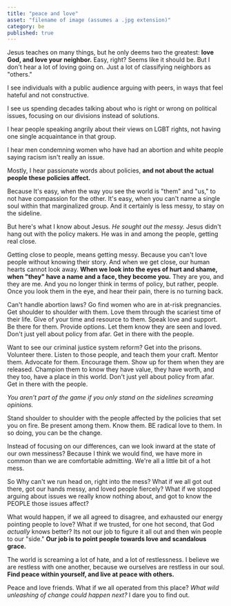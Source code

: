 ```yaml
---
title: "peace and love"
asset: "filename of image (assumes a .jpg extension)" 
category: be
published: true
---
```


Jesus teaches on many things, but he only deems two the greatest: **love God, and love your neighbor.** Easy, right? Seems like it should be. But I don't hear a lot of loving going on. Just a lot of classifying neighbors as "others."

I see individuals with a public audience arguing with peers, in ways that feel hateful and not constructive. 

I see us spending decades talking about who is right or wrong on political issues, focusing on our divisions instead of solutions.

I hear people speaking angrily about their views on LGBT rights, not having one single acquaintance in that group. 

I hear men condemning women who have had an abortion and white people saying racism isn't really an issue. 

Mostly, I hear passionate words about policies, **and not about the actual people these policies affect.** 

Because It's easy, when the way you see the world is "them" and "us," to not have compassion for the other. It's easy, when you can't name a single soul within that marginalized group. And it certainly is less messy, to stay on the sideline. 

But here's what I know about Jesus. _He sought out the messy._ Jesus didn't hang out with the policy makers. He was in and among the people, getting real close. 

Getting close to people, means getting messy. Because you can't love people without knowing their story. And when we get close, our human hearts cannot look away. **When we look into the eyes of hurt and shame, when "they" have a name and a face, they become you.** They are you, and they are me. And you no longer think in terms of policy, but rather, people. Once you look them in the eye, and hear their pain, there is no turning back. 

Can't handle abortion laws? Go find women who are in at-risk pregnancies. Get shoulder to shoulder with them. Love them through the scariest time of their life. Give of your time and resource to them. Speak love and support. Be there for them. Provide options. Let them know they are seen and loved. Don't just yell about policy from afar. Get in there with the people. 

Want to see our criminal justice system reform? Get into the prisons. Volunteer there. Listen to those people, and teach them your craft. Mentor them. Advocate for them. Encourage them. Show up for them when they are released. Champion them to know they have value, they have worth, and they too, have a place in this world. Don't just yell about policy from afar. Get in there with the people. 

_You aren't part of the game if you only stand on the sidelines screaming opinions._

Stand shoulder to shoulder with the people affected by the policies that set you on fire. Be present among them. Know them. BE radical love to them. In so doing, you can be the change.

Instead of focusing on our differences, can we look inward at the state of our own messiness? Because I think we would find, we have more in common than we are comfortable admitting. We're all a little bit of a hot mess.

So Why can't we run head on, right into the mess? What if we all got out there, got our hands messy, and loved people fiercely? What if we stopped arguing about issues we really know nothing about, and got to know the PEOPLE those issues affect? 

What would happen, if we all agreed to disagree, and exhausted our energy pointing people to love? What if we trusted, for one hot second, that God _actually_ knows better? Its not our job to figure it all out and then win people to our "side." **Our job is to point people towards love and scandalous grace.**

The world is screaming a lot of hate, and a lot of restlessness. I believe we are restless with one another, because we ourselves are restless in our soul. **Find peace within yourself, and live at peace with others.**

Peace and love friends. What if we all operated from this place? _What wild unleashing of change could happen next?_ I dare you to find out.


